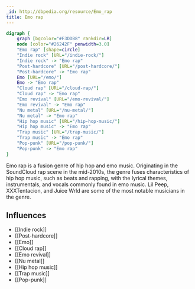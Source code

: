```yaml
---
_id: http://dbpedia.org/resource/Emo_rap
title: Emo rap
---
```


```dot
digraph {
	graph [bgcolor="#F3DDB8" rankdir=LR]
	node [color="#26242F" penwidth=3.0]
	"Emo rap" [shape=circle]
	"Indie rock" [URL="/indie-rock/"]
	"Indie rock" -> "Emo rap"
	"Post-hardcore" [URL="/post-hardcore/"]
	"Post-hardcore" -> "Emo rap"
	Emo [URL="/emo/"]
	Emo -> "Emo rap"
	"Cloud rap" [URL="/cloud-rap/"]
	"Cloud rap" -> "Emo rap"
	"Emo revival" [URL="/emo-revival/"]
	"Emo revival" -> "Emo rap"
	"Nu metal" [URL="/nu-metal/"]
	"Nu metal" -> "Emo rap"
	"Hip hop music" [URL="/hip-hop-music/"]
	"Hip hop music" -> "Emo rap"
	"Trap music" [URL="/trap-music/"]
	"Trap music" -> "Emo rap"
	"Pop-punk" [URL="/pop-punk/"]
	"Pop-punk" -> "Emo rap"
}
```

Emo rap is a fusion genre of hip hop and emo music. Originating in the SoundCloud rap scene in the mid-2010s, the genre fuses characteristics of hip hop music, such as beats and rapping, with the lyrical themes, instrumentals, and vocals commonly found in emo music. Lil Peep, XXXTentacion, and Juice Wrld are some of the most notable musicians in the genre.

## Influences

- [[Indie rock]]
- [[Post-hardcore]]
- [[Emo]]
- [[Cloud rap]]
- [[Emo revival]]
- [[Nu metal]]
- [[Hip hop music]]
- [[Trap music]]
- [[Pop-punk]]
